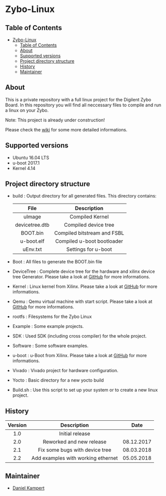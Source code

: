 # Zybo-Linux

## Table of Contents

- [Zybo-Linux](#zybo-linux)
  - [Table of Contents](#table-of-contents)
  - [About](#about)
  - [Supported versions](#supported-versions)
  - [Project directory structure](#project-directory-structure)
  - [History](#history)
  - [Maintainer](#maintainer)

## About

This is a private repository with a full linux project for the Digilent Zybo Board. 
In this repository you will find all neccessary files to compile and run a linux on your Zybo.

Note: This project is already under construction!

Please check the [wiki](https://gitlab.com/Kampi/Zybo-Linux/wikis/home) for some more detailed informations.

## Supported versions

- Ubuntu 16.04 LTS
- u-boot 2017.1
- Kernel 4.14

## Project directory structure

- build : Output directory for all generated files. This directory contains:

    | File               | Description                  |
    |:------------------:|:----------------------------:|
    | uImage             | Compiled Kernel              |
    | devicetree.dtb     | Compiled device tree         |
    | BOOT.bin           | Compiled bitstream and FSBL  |
    | u-boot.elf         | Compiled u-boot bootloader   |
    | uEnv.txt | Settings for u-boot          |

- Boot : All files to generate the BOOT.bin file
- DeviceTree : Complete device tree for the hardware and xilinx device tree Generator. Please take a look at [GitHub](https://github.com/Xilinx/device-tree-xlnx) for more informations.
- Kernel : Linux kernel from Xilinx. Please take a look at [GitHub](https://github.com/Xilinx/linux-xlnx) for more informations.
- Qemu : Qemu virtual machine with start script. Please take a look at [GitHub](https://github.com/Xilinx/qemu) for more informations.
- rootfs : Filesystems for the Zybo Linux
- Example : Some example projects.
- SDK : Used SDK (including cross compiler) for the whole project.
- Software : Some software examples.
- u-boot : u-Boot from Xilinx. Please take a look at [GitHub](https://github.com/Xilinx/u-boot-xlnx) for more informations.
- Vivado : Vivado project for hardware configuration.
- Yocto : Basic directory for a new yocto build
- Build.sh : Use this script to set up your system or to create a new linux project.

## History

| Version   | Description                    | Date       |
|:---------:|:------------------------------:|:----------:|
| 1.0       | Initial release                |            |
| 2.0       | Reworked and new release       | 08.12.2017 |
| 2.1       | Fix some bugs with device tree | 08.03.2018 |
| 2.2       | Add examples with working ethernet  | 05.05.2018 |

## Maintainer

- [Daniel Kampert](DanielKampert@kampis-elektroecke.de)